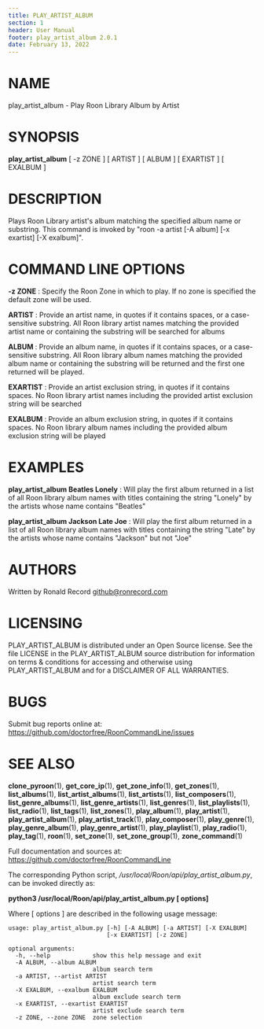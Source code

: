 ```yaml
---
title: PLAY_ARTIST_ALBUM
section: 1
header: User Manual
footer: play_artist_album 2.0.1
date: February 13, 2022
---
```

# NAME
play_artist_album - Play Roon Library Album by Artist

# SYNOPSIS
**play_artist_album** [ -z ZONE ] [ ARTIST ] [ ALBUM ] [ EXARTIST ] [ EXALBUM ]

# DESCRIPTION
Plays Roon Library artist's album matching the specified album name or substring. This command is invoked by "roon -a artist [-A album] [-x exartist] [-X exalbum]".

# COMMAND LINE OPTIONS
**-z ZONE**
: Specify the Roon Zone in which to play. If no zone is specified the default zone will be used.

**ARTIST**
: Provide an artist name, in quotes if it contains spaces, or a case-sensitive substring. All Roon library artist names matching the provided artist name or containing the substring will be searched for albums

**ALBUM**
: Provide an album name, in quotes if it contains spaces, or a case-sensitive substring. All Roon library album names matching the provided album name or containing the substring will be returned and the first one returned will be played.

**EXARTIST**
: Provide an artist exclusion string, in quotes if it contains spaces. No Roon library artist names including the provided artist exclusion string will be searched

**EXALBUM**
: Provide an album exclusion string, in quotes if it contains spaces. No Roon library album names including the provided album exclusion string will be played

# EXAMPLES
**play_artist_album Beatles Lonely**
: Will play the first album returned in a list of all Roon library album names with titles containing the string "Lonely" by the artists whose name contains "Beatles"

**play_artist_album Jackson Late Joe**
: Will play the first album returned in a list of all Roon library album names with titles containing the string "Late" by the artists whose name contains "Jackson" but not "Joe"

# AUTHORS
Written by Ronald Record github@ronrecord.com

# LICENSING
PLAY_ARTIST_ALBUM is distributed under an Open Source license.
See the file LICENSE in the PLAY_ARTIST_ALBUM source distribution
for information on terms &amp; conditions for accessing and
otherwise using PLAY_ARTIST_ALBUM and for a DISCLAIMER OF ALL WARRANTIES.

# BUGS
Submit bug reports online at: https://github.com/doctorfree/RoonCommandLine/issues

# SEE ALSO
**clone_pyroon**(1), **get_core_ip**(1), **get_zone_info**(1), **get_zones**(1), **list_albums**(1), **list_artist_albums**(1), **list_artists**(1), **list_composers**(1), **list_genre_albums**(1), **list_genre_artists**(1), **list_genres**(1), **list_playlists**(1), **list_radio**(1), **list_tags**(1), **list_zones**(1), **play_album**(1), **play_artist**(1), **play_artist_album**(1), **play_artist_track**(1), **play_composer**(1), **play_genre**(1), **play_genre_album**(1), **play_genre_artist**(1), **play_playlist**(1), **play_radio**(1), **play_tag**(1), **roon**(1), **set_zone**(1), **set_zone_group**(1), **zone_command**(1)

Full documentation and sources at: https://github.com/doctorfree/RoonCommandLine

The corresponding Python script, */usr/local/Roon/api/play_artist_album.py*,
can be invoked directly as:

**python3 /usr/local/Roon/api/play_artist_album.py [ options]**

Where [ options ] are described in the following usage message:

~~~~
usage: play_artist_album.py [-h] [-A ALBUM] [-a ARTIST] [-X EXALBUM]
                            [-x EXARTIST] [-z ZONE]

optional arguments:
  -h, --help            show this help message and exit
  -A ALBUM, --album ALBUM
                        album search term
  -a ARTIST, --artist ARTIST
                        artist search term
  -X EXALBUM, --exalbum EXALBUM
                        album exclude search term
  -x EXARTIST, --exartist EXARTIST
                        artist exclude search term
  -z ZONE, --zone ZONE  zone selection
~~~~
